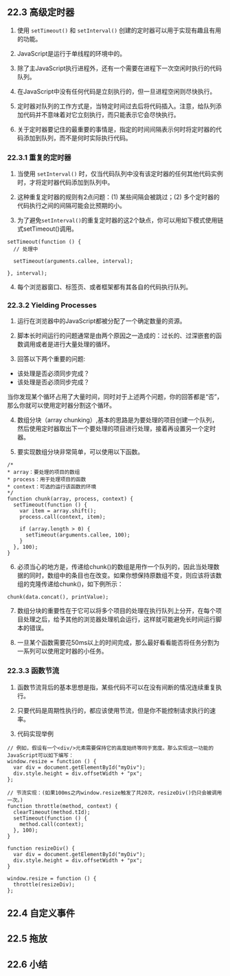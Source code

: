 ## 22.3 高级定时器

1. 使用 `setTimeout()` 和 `setInterval()` 创建的定时器可以用于实现有趣且有用的功能。

2. JavaScript是运行于单线程的环境中的。

3. 除了主JavaScript执行进程外，还有一个需要在进程下一次空闲时执行的代码队列。

4. 在JavaScript中没有任何代码是立刻执行的，但一旦进程空闲则尽快执行。

5. 定时器对队列的工作方式是，当特定时间过去后将代码插入。注意，给队列添加代码并不意味着对它立刻执行，而只能表示它会尽快执行。

6. 关于定时器要记住的最重要的事情是，指定的时间间隔表示何时将定时器的代码添加到队列，而不是何时实际执行代码。

### 22.3.1 重复的定时器

1. 当使用 `setInterval()` 时，仅当代码队列中没有该定时器的任何其他代码实例时，才将定时器代码添加到队列中。

2. 这种重复定时器的规则有2点问题：(1) 某些间隔会被跳过；(2) 多个定时器的代码执行之间的间隔可能会比预期的小。

3. 为了避免`setInterval()`的重复定时器的这2个缺点，你可以用如下模式使用链式setTimeout()调用。
```
setTimeout(function () {
  // 处理中

  setTimeout(arguments.callee, interval);

}, interval);
```

4. 每个浏览器窗口、标签页、或者框架都有其各自的代码执行队列。

### 22.3.2 Yielding Processes

1. 运行在浏览器中的JavaScript都被分配了一个确定数量的资源。

2. 脚本长时间运行的问题通常是由两个原因之一造成的：过长的、过深嵌套的函数调用或者是进行大量处理的循环。

3. 回答以下两个重要的问题:
* 该处理是否必须同步完成？
* 该处理是否必须同步完成？

当你发现某个循环占用了大量时间，同时对于上述两个问题，你的回答都是“否”，那么你就可以使用定时器分割这个循环。

4. 数组分块（array chunking）,基本的思路是为要处理的项目创建一个队列，然后使用定时器取出下一个要处理的项目进行处理，接着再设置另一个定时器。

5. 要实现数组分块非常简单，可以使用以下函数。
```
/*
* array：要处理的项目的数组
* process：用于处理项目的函数
* context：可选的运行该函数的环境
*/
function chunk(array, process, context) {
  setTimeout(function () {
    var item = array.shift();
    process.call(context, item);

    if (array.length > 0) {
      setTimeout(arguments.callee, 100);
    }
  }, 100);
}
```

6. 必须当心的地方是，传递给chunk()的数组是用作一个队列的，因此当处理数据的同时，数组中的条目也在改变。如果你想保持原数组不变，则应该将该数组的克隆传递给chunk()，如下例所示：
```
chunk(data.concat(), printValue);
```

7. 数组分块的重要性在于它可以将多个项目的处理在执行队列上分开，在每个项目处理之后，给予其他的浏览器处理机会运行，这样就可能避免长时间运行脚本的错误。

8. 一旦某个函数需要花50ms以上的时间完成，那么最好看看能否将任务分割为一系列可以使用定时器的小任务。

### 22.3.3 函数节流

1. 函数节流背后的基本思想是指，某些代码不可以在没有间断的情况连续重复执行。

2. 只要代码是周期性执行的，都应该使用节流，但是你不能控制请求执行的速率。

3. 代码实现举例
```
// 例如，假设有一个<div/>元素需要保持它的高度始终等同于宽度。那么实现这一功能的JavaScript可以如下编写：
window.resize = function () {
  var div = document.getElementById("myDiv");
  div.style.height = div.offsetWidth + "px";
};

// 节流实现：(如果100ms之内window.resize触发了共20次，resizeDiv()仍只会被调用一次。)
function throttle(method, context) {
  clearTimeout(method.tId);
  setTimeout(function () {
    method.call(context);
  }, 100);
}

function resizeDiv() {
  var div = document.getElementById("myDiv");
  div.style.height = div.offsetWidth + "px";
}

window.resize = function () {
  throttle(resizeDiv);
};

```

## 22.4 自定义事件


## 22.5 拖放
## 22.6 小结

